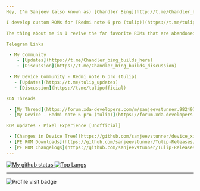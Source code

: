 ```yaml
---
Hey, I'm Sanjeev (also known as) [Chandler Bing](http://t.me/Chandler_bing_here)

I develop custom ROMs for [Redmi note 6 pro (tulip)](https://t.me/tulip_updates)

The thing about me is I revive the fan favorite ROMs that are abandoned by other developers, and work to give my best.

Telegram Links

 - My Community 
    - [Updates](https://t.me/Chandler_bing_builds_here)
    - [Discussion](https://t.me/Chandler_bing_builds_discussion)

 - My Device Community - Redmi note 6 pro (tulip)
   - [Updates](https://t.me/tulip_updates)
   - [Discussion](https://t.me/tulipofficial)

XDA Threads 

 - [My Thread](https://forum.xda-developers.com/m/sanjeevstunner.9824973/)
 - [My Device - Redmi note 6 pro (tulip)](https://forum.xda-developers.com/c/xiaomi-redmi-note-6-pro.8406/)

ROM updates - Pixel Experience [Unofficial]

 - [Changes in Device Tree](https://github.com/sanjeevstunner/device_xiaomi_tulip/commits)
 - [PE ROM Downloads](https://github.com/sanjeevstunner/Tulip-Releases/releases) (Unofficial)
 - [PE ROM Changelogs](https://github.com/sanjeevstunner/Tulip-Releases/blob/main/Pixel%20Experience%20Changelogs.md)
---
```


[![My github status](https://github-readme-stats.vercel.app/api?username=sanjeevstunner&show_icons=true&count_private=true&hide_border=false&title_color=eb0029&icon_color=eb0029&include_all_commits=true)
![Top Langs](https://github-readme-stats.vercel.app/api/top-langs/?username=sanjeevstunner&layout=compact&hide_border=false&title_color=eb0029)](https://github.com/sanjeevstunner)

---

![Profile visit badge](https://komarev.com/ghpvc/?username=sanjeevstunner&style=flat-square)

<!--
**sanjeevstunner/sanjeevstunner** is a ✨ _special_ ✨ repository because its `README.md` (this file) appears on your GitHub profile.

Here are some ideas to get you started:

- 🔭 I’m currently working on ...
- 🌱 I’m currently learning ...
- 👯 I’m looking to collaborate on ...
- 🤔 I’m looking for help with ...
- 💬 Ask me about ...
- 📫 How to reach me: ...
- 😄 Pronouns: ...
- ⚡ Fun fact: ...
-->

